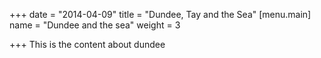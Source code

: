 +++
date = "2014-04-09"
title = "Dundee, Tay and the Sea"
[menu.main]
name = "Dundee and the sea"
weight = 3

+++
This is the content about dundee